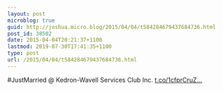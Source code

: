 ```yaml
---
layout: post
microblog: true
guid: http://joshua.micro.blog/2015/04/04/t584284679437684736.html
post_id: 38502
date: 2015-04-04T20:21:37+1100
lastmod: 2019-07-30T17:41:35+1100
type: post
url: /2015/04/04/t584284679437684736.html
---
```

#JustMarried @ Kedron-Wavell Services Club Inc. [t.co/1cfprCruZ...](https://t.co/1cfprCruZ3)
